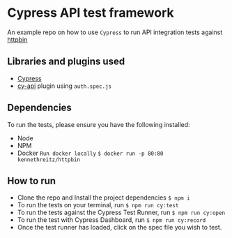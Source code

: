 # Cypress API test framework
An example repo on how to use `Cypress` to run API integration tests against [httpbin](https://httpbin.org/)

## Libraries and plugins used
- [Cypress](https://www.cypress.io/)
- [cy-api](https://github.com/bahmutov/cy-api) plugin using `auth.spec.js`

## Dependencies
To run the tests, please ensure you have the following installed:
- Node
- NPM
- Docker
`Run docker locally`
`$ docker run -p 80:80 kennethreitz/httpbin`


## How to run
- Clone the repo and Install the project dependencies
`$ npm i`
- To run the tests on your terminal, run
`$ npm run cy:test`
- To run the tests against the Cypress Test Runner, run
`$ npm run cy:open`
- To run the test with Cypress Dashboard, run
`$ npm run cy:record`
- Once the test runner has loaded, click on the spec file you wish to test.
